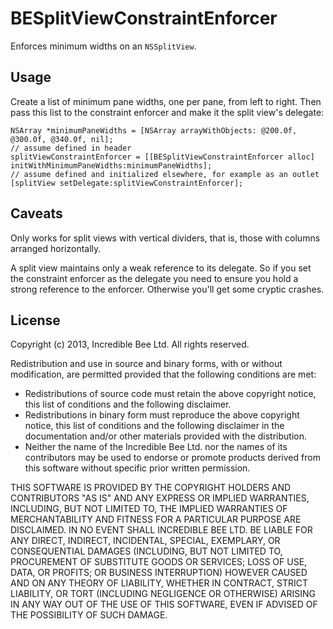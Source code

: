 BESplitViewConstraintEnforcer
=============================

Enforces minimum widths on an `NSSplitView`.


Usage
-----

Create a list of minimum pane widths, one per pane, from left to right. Then pass this list to the constraint enforcer and make it the split view's delegate:

    NSArray *minimumPaneWidths = [NSArray arrayWithObjects: @200.0f, @300.0f, @340.0f, nil];
    // assume defined in header
    splitViewConstraintEnforcer = [[BESplitViewConstraintEnforcer alloc] initWithMinimumPaneWidths:minimumPaneWidths];
    // assume defined and initialized elsewhere, for example as an outlet
    [splitView setDelegate:splitViewConstraintEnforcer];


Caveats
-------

Only works for split views with vertical dividers, that is, those with columns
arranged horizontally.

A split view maintains only a weak reference to its delegate. So if you set the
constraint enforcer as the delegate you need to ensure you hold a strong
reference to the enforcer. Otherwise you'll get some cryptic crashes.


License
-------

Copyright (c) 2013, Incredible Bee Ltd. All rights reserved.

Redistribution and use in source and binary forms, with or without modification, are permitted provided that the following conditions are met:

- Redistributions of source code must retain the above copyright notice, this list of conditions and the following disclaimer.
- Redistributions in binary form must reproduce the above copyright notice, this list of conditions and the following disclaimer in the documentation and/or other materials provided with the distribution.
- Neither the name of the Incredible Bee Ltd. nor the names of its contributors may be used to endorse or promote products derived from this software without specific prior written permission.

THIS SOFTWARE IS PROVIDED BY THE COPYRIGHT HOLDERS AND CONTRIBUTORS "AS IS" AND ANY EXPRESS OR IMPLIED WARRANTIES, INCLUDING, BUT NOT LIMITED TO, THE IMPLIED WARRANTIES OF MERCHANTABILITY AND FITNESS FOR A PARTICULAR PURPOSE ARE DISCLAIMED. IN NO EVENT SHALL INCREDIBLE BEE LTD. BE LIABLE FOR ANY DIRECT, INDIRECT, INCIDENTAL, SPECIAL, EXEMPLARY, OR CONSEQUENTIAL DAMAGES (INCLUDING, BUT NOT LIMITED TO, PROCUREMENT OF SUBSTITUTE GOODS OR SERVICES; LOSS OF USE, DATA, OR PROFITS; OR BUSINESS INTERRUPTION) HOWEVER CAUSED AND ON ANY THEORY OF LIABILITY, WHETHER IN CONTRACT, STRICT LIABILITY, OR TORT (INCLUDING NEGLIGENCE OR OTHERWISE) ARISING IN ANY WAY OUT OF THE USE OF THIS SOFTWARE, EVEN IF ADVISED OF THE POSSIBILITY OF SUCH DAMAGE.
